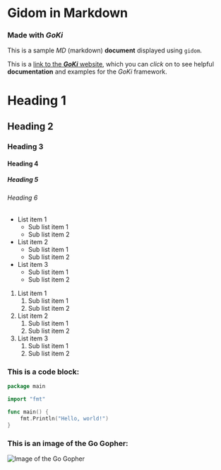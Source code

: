 # Gidom in Markdown

### Made with ***GoKi***

This is a sample _MD_ (markdown) **document** displayed using `gidom`.

This is a [link to the ***GoKi*** website](https://goki.dev), which you can _click_ on to see helpful **documentation** and examples for the *GoKi* framework.

# Heading 1
## Heading 2
### Heading 3
#### Heading 4
##### Heading 5
###### Heading 6

* List item 1
    * Sub list item 1
    * Sub list item 2
* List item 2
    * Sub list item 1
    * Sub list item 2
* List item 3
    * Sub list item 1
    * Sub list item 2

1. List item 1
    1. Sub list item 1
    2. Sub list item 2
2. List item 2
    1. Sub list item 1
    2. Sub list item 2
3. List item 3
    1. Sub list item 1
    2. Sub list item 2


### This is a code block:

```go
package main

import "fmt"

func main() {
    fmt.Println("Hello, world!")
}
```

### This is an image of the Go Gopher: 

![Image of the Go Gopher](https://miro.medium.com/v2/resize:fit:1000/0*YISbBYJg5hkJGcQd.png)